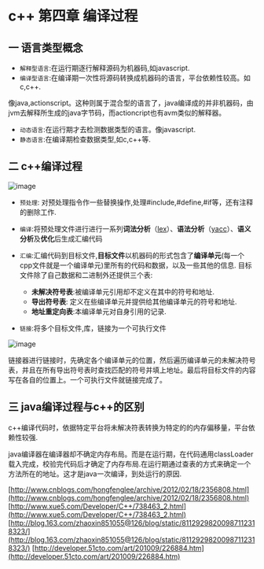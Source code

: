 c++ 第四章  编译过程
==========================

## 一 **语言类型概念**

+ `解释型语言`:在运行期逐行解释源码为机器码,如javascript.
+ `编译型语言`:在编译期一次性将源码转换成机器码的语言，平台依赖性较高。如c,c++.

像java,actionscript。这种则属于混合型的语言了，java编译成的并非机器码，由jvm去解释所生成的java字节码，而actioncript也有avm类似的解释器。

+ `动态语言`:在运行期才去检测数据类型的语言。像javascript.
+ `静态语言`:在编译期检查数据类型,如c,c++等.



## 二 **c++编译过程**

![image](http://farwmarth.bestnewbee.com/images/uploads/2013/08/image11.png)

+ `预处理`: 对预处理指令作一些替换操作,处理#include,#define,#if等，还有注释的删除工作.
+ `编译`:将预处理文件进行进行一系列**词法分析**（[lex](http://en.wikipedia.org/wiki/Lex_(software))）、**语法分析**（[yacc](http://en.wikipedia.org/wiki/Yacc)）、**语义分析**及**优化**后生成汇编代码
+ `汇编`:汇编代码到目标文件,**目标文件**以机器码的形式包含了**编译单元**(每一个cpp文件就是一个编译单元)里所有的代码和数据，以及一些其他的信息.
目标文件除了自己数据和二进制外还提供三个表:

    + **未解决符号表**:被编译单元引用却不定义在其中的符号和地址.
    + **导出符号表**: 定义在些编译单元并提供给其他编译单元的符号和地址.
    + **地址重定向表**:本编译单元对自身引用的记录.

+ `链接`:将多个目标文件,库，链接为一个可执行文件

![image](http://farwmarth.bestnewbee.com/images/uploads/2013/08/image12.png)

 链接器进行链接时，先确定各个编译单元的位置，然后遍历编译单元的未解决符号表，并且在所有导出符号表时查找匹配的符号并填上地址。最后将目标文件的内容写在各自的位置上。一个可执行文件就链接完成了。



## 三 **java编译过程与c++的区别**

c++编译代码时，依据特定平台将未解决符表转换为特定的的内存偏移量，平台依赖性较强.

java编译器在编译器却不确定内存布局。而是在运行期，在代码通用classLoader载入完成，校验完代码后才确定了内存布局.在运行期通过查表的方式来确定一个方法所在的地址。这才是java一次编译，到处运行的原因.



[http://www.cnblogs.com/hongfenglee/archive/2012/02/18/2356808.html](http://www.cnblogs.com/hongfenglee/archive/2012/02/18/2356808.html)
[http://www.xue5.com/Developer/C++/738463_2.html](http://www.xue5.com/Developer/C++/738463_2.html)
[http://blog.163.com/zhaoxin851055@126/blog/static/81129298200987112318323/](http://blog.163.com/zhaoxin851055@126/blog/static/81129298200987112318323/)
[http://developer.51cto.com/art/201009/226884.htm](http://developer.51cto.com/art/201009/226884.htm)
